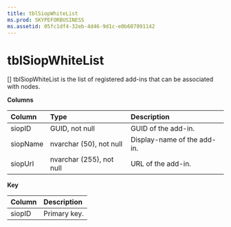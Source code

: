 ```yaml
---
title: tblSiopWhiteList
ms.prod: SKYPEFORBUSINESS
ms.assetid: 05fc1df4-32eb-4d46-9d1c-e0b607091142
---
```



# tblSiopWhiteList
[]
tblSiopWhiteList is the list of registered add-ins that can be associated with nodes.
  
    
    


**Columns**


|**Column**|**Type**|**Description**|
|:-----|:-----|:-----|
|siopID  <br/> |GUID, not null  <br/> |GUID of the add-in.  <br/> |
|siopName  <br/> |nvarchar (50), not null  <br/> |Display-name of the add-in.  <br/> |
|siopUrl  <br/> |nvarchar (255), not null  <br/> |URL of the add-in.  <br/> |
   

**Key**


|**Column**|**Description**|
|:-----|:-----|
|siopID  <br/> |Primary key.  <br/> |
   

